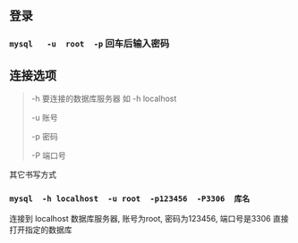## 登录

### `mysql   -u  root  -p`        回车后输入密码 

## 连接选项

> -h   要连接的数据库服务器    如  -h  localhost
>
> -u   账号
>
> -p   密码
>
> -P   端口号

其它书写方式

### **`mysql  -h localhost  -u root  -p123456  -P3306  库名`** 

连接到 localhost 数据库服务器, 账号为root, 密码为123456, 端口号是3306  直接打开指定的数据库



